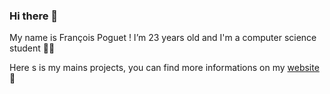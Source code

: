 ### Hi there 👋

My name is François Poguet ! 
I’m 23 years old and I'm a computer science student 👨‍💻


Here s is my mains projects, you can find more informations on my [website](https://francois.poguet.com) 🏡

